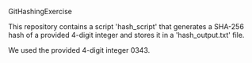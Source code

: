 GitHashingExercise

This repository contains a script 'hash_script' that generates a SHA-256 hash of a provided 4-digit integer
and stores it in a 'hash_output.txt' file.

We used the provided 4-digit integer 0343.
